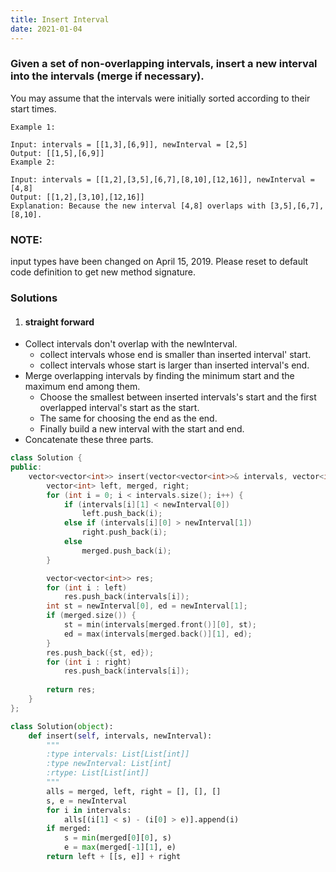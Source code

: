 ```yaml
---
title: Insert Interval
date: 2021-01-04
---
```

### Given a set of non-overlapping intervals, insert a new interval into the intervals (merge if necessary).

You may assume that the intervals were initially sorted according to their start times.

```
Example 1:

Input: intervals = [[1,3],[6,9]], newInterval = [2,5]
Output: [[1,5],[6,9]]
Example 2:

Input: intervals = [[1,2],[3,5],[6,7],[8,10],[12,16]], newInterval = [4,8]
Output: [[1,2],[3,10],[12,16]]
Explanation: Because the new interval [4,8] overlaps with [3,5],[6,7],[8,10].
```

### NOTE: 
input types have been changed on April 15, 2019. Please reset to default code definition to get new method signature.


### Solutions

1. #### straight forward

- Collect intervals don't overlap with the newInterval.
    - collect intervals whose end is smaller than inserted interval' start.
    - collect intervals whose start is larger than inserted interval's end.
- Merge overlapping intervals by finding the minimum start and the maximum end among them.
    - Choose the smallest between inserted intervals's start and the first overlapped interval's start as the start.
    - The same for choosing the end as the end.
    - Finally build a new interval with the start and end.
- Concatenate these three parts.

```cpp
class Solution {
public:
    vector<vector<int>> insert(vector<vector<int>>& intervals, vector<int>& newInterval) {
        vector<int> left, merged, right;
        for (int i = 0; i < intervals.size(); i++) {
            if (intervals[i][1] < newInterval[0])
                left.push_back(i);
            else if (intervals[i][0] > newInterval[1])
                right.push_back(i);
            else
                merged.push_back(i);
        }

        vector<vector<int>> res;
        for (int i : left)
            res.push_back(intervals[i]);
        int st = newInterval[0], ed = newInterval[1];
        if (merged.size()) {
            st = min(intervals[merged.front()][0], st);
            ed = max(intervals[merged.back()][1], ed);
        }
        res.push_back({st, ed});
        for (int i : right)
            res.push_back(intervals[i]);
        
        return res;
    }
};
```

```python
class Solution(object):
    def insert(self, intervals, newInterval):
        """
        :type intervals: List[List[int]]
        :type newInterval: List[int]
        :rtype: List[List[int]]
        """
        alls = merged, left, right = [], [], []
        s, e = newInterval
        for i in intervals:
            alls[(i[1] < s) - (i[0] > e)].append(i)
        if merged:
            s = min(merged[0][0], s)
            e = max(merged[-1][1], e)
        return left + [[s, e]] + right
```